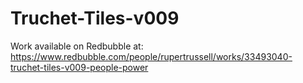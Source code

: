 # Truchet-Tiles-v009
Work available on Redbubble at: https://www.redbubble.com/people/rupertrussell/works/33493040-truchet-tiles-v009-people-power

